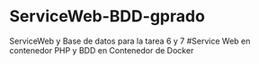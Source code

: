 # ServiceWeb-BDD-gprado
 ServiceWeb y Base de datos para la tarea 6 y 7
#Service Web en contenedor PHP y BDD en Contenedor de Docker
